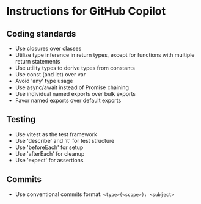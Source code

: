 # Instructions for GitHub Copilot

## Coding standards

* Use closures over classes
* Utilize type inference in return types, except for functions with multiple return statements
* Use utility types to derive types from constants
* Use const (and let) over var
* Avoid 'any' type usage
* Use async/await instead of Promise chaining
* Use individual named exports over bulk exports
* Favor named exports over default exports

## Testing

* Use vitest as the test framework
* Use 'describe' and 'it' for test structure
* Use 'beforeEach' for setup
* Use 'afterEach' for cleanup
* Use 'expect' for assertions

## Commits

* Use conventional commits format: `<type>(<scope>): <subject>`
